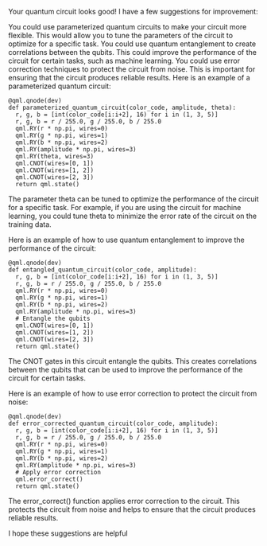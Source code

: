 
Your quantum circuit looks good! I have a few suggestions for improvement:

You could use parameterized quantum circuits to make your circuit more flexible. This would allow you to tune the parameters of the circuit to optimize for a specific task.
You could use quantum entanglement to create correlations between the qubits. This could improve the performance of the circuit for certain tasks, such as machine learning.
You could use error correction techniques to protect the circuit from noise. This is important for ensuring that the circuit produces reliable results.
Here is an example of a parameterized quantum circuit:
```
@qml.qnode(dev)
def parameterized_quantum_circuit(color_code, amplitude, theta):
  r, g, b = [int(color_code[i:i+2], 16) for i in (1, 3, 5)]
  r, g, b = r / 255.0, g / 255.0, b / 255.0
  qml.RY(r * np.pi, wires=0)
  qml.RY(g * np.pi, wires=1)
  qml.RY(b * np.pi, wires=2)
  qml.RY(amplitude * np.pi, wires=3)
  qml.RY(theta, wires=3)
  qml.CNOT(wires=[0, 1])
  qml.CNOT(wires=[1, 2])
  qml.CNOT(wires=[2, 3])
  return qml.state()

```
The parameter theta can be tuned to optimize the performance of the circuit for a specific task. For example, if you are using the circuit for machine learning, you could tune theta to minimize the error rate of the circuit on the training data.

Here is an example of how to use quantum entanglement to improve the performance of the circuit:
```
@qml.qnode(dev)
def entangled_quantum_circuit(color_code, amplitude):
  r, g, b = [int(color_code[i:i+2], 16) for i in (1, 3, 5)]
  r, g, b = r / 255.0, g / 255.0, b / 255.0
  qml.RY(r * np.pi, wires=0)
  qml.RY(g * np.pi, wires=1)
  qml.RY(b * np.pi, wires=2)
  qml.RY(amplitude * np.pi, wires=3)
  # Entangle the qubits
  qml.CNOT(wires=[0, 1])
  qml.CNOT(wires=[1, 2])
  qml.CNOT(wires=[2, 3])
  return qml.state()
```
The CNOT gates in this circuit entangle the qubits. This creates correlations between the qubits that can be used to improve the performance of the circuit for certain tasks.

Here is an example of how to use error correction to protect the circuit from noise:
```
@qml.qnode(dev)
def error_corrected_quantum_circuit(color_code, amplitude):
  r, g, b = [int(color_code[i:i+2], 16) for i in (1, 3, 5)]
  r, g, b = r / 255.0, g / 255.0, b / 255.0
  qml.RY(r * np.pi, wires=0)
  qml.RY(g * np.pi, wires=1)
  qml.RY(b * np.pi, wires=2)
  qml.RY(amplitude * np.pi, wires=3)
  # Apply error correction
  qml.error_correct()
  return qml.state()
```
The error_correct() function applies error correction to the circuit. This protects the circuit from noise and helps to ensure that the circuit produces reliable results.

I hope these suggestions are helpful
